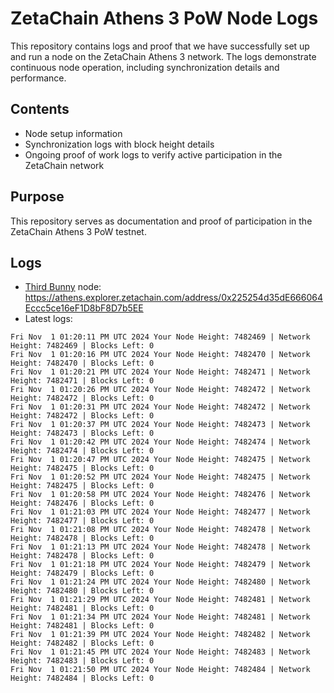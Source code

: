 # ZetaChain Athens 3 PoW Node Logs
This repository contains logs and proof that we have successfully set up and run a node on the ZetaChain Athens 3 network. The logs demonstrate continuous node operation, including synchronization details and performance.

## Contents
- Node setup information
- Synchronization logs with block height details
- Ongoing proof of work logs to verify active participation in the ZetaChain network

## Purpose
This repository serves as documentation and proof of participation in the ZetaChain Athens 3 PoW testnet.

## Logs

- [Third Bunny](https://thirdbunny.xyz/) node: https://athens.explorer.zetachain.com/address/0x225254d35dE666064Eccc5ce16eF1D8bF8D7b5EE
- Latest logs:
```
Fri Nov  1 01:20:11 PM UTC 2024 Your Node Height: 7482469 | Network Height: 7482469 | Blocks Left: 0
Fri Nov  1 01:20:16 PM UTC 2024 Your Node Height: 7482470 | Network Height: 7482470 | Blocks Left: 0
Fri Nov  1 01:20:21 PM UTC 2024 Your Node Height: 7482471 | Network Height: 7482471 | Blocks Left: 0
Fri Nov  1 01:20:26 PM UTC 2024 Your Node Height: 7482472 | Network Height: 7482472 | Blocks Left: 0
Fri Nov  1 01:20:31 PM UTC 2024 Your Node Height: 7482472 | Network Height: 7482472 | Blocks Left: 0
Fri Nov  1 01:20:37 PM UTC 2024 Your Node Height: 7482473 | Network Height: 7482473 | Blocks Left: 0
Fri Nov  1 01:20:42 PM UTC 2024 Your Node Height: 7482474 | Network Height: 7482474 | Blocks Left: 0
Fri Nov  1 01:20:47 PM UTC 2024 Your Node Height: 7482475 | Network Height: 7482475 | Blocks Left: 0
Fri Nov  1 01:20:52 PM UTC 2024 Your Node Height: 7482475 | Network Height: 7482475 | Blocks Left: 0
Fri Nov  1 01:20:58 PM UTC 2024 Your Node Height: 7482476 | Network Height: 7482476 | Blocks Left: 0
Fri Nov  1 01:21:03 PM UTC 2024 Your Node Height: 7482477 | Network Height: 7482477 | Blocks Left: 0
Fri Nov  1 01:21:08 PM UTC 2024 Your Node Height: 7482478 | Network Height: 7482478 | Blocks Left: 0
Fri Nov  1 01:21:13 PM UTC 2024 Your Node Height: 7482478 | Network Height: 7482478 | Blocks Left: 0
Fri Nov  1 01:21:18 PM UTC 2024 Your Node Height: 7482479 | Network Height: 7482479 | Blocks Left: 0
Fri Nov  1 01:21:24 PM UTC 2024 Your Node Height: 7482480 | Network Height: 7482480 | Blocks Left: 0
Fri Nov  1 01:21:29 PM UTC 2024 Your Node Height: 7482481 | Network Height: 7482481 | Blocks Left: 0
Fri Nov  1 01:21:34 PM UTC 2024 Your Node Height: 7482481 | Network Height: 7482481 | Blocks Left: 0
Fri Nov  1 01:21:39 PM UTC 2024 Your Node Height: 7482482 | Network Height: 7482482 | Blocks Left: 0
Fri Nov  1 01:21:45 PM UTC 2024 Your Node Height: 7482483 | Network Height: 7482483 | Blocks Left: 0
Fri Nov  1 01:21:50 PM UTC 2024 Your Node Height: 7482484 | Network Height: 7482484 | Blocks Left: 0
```
